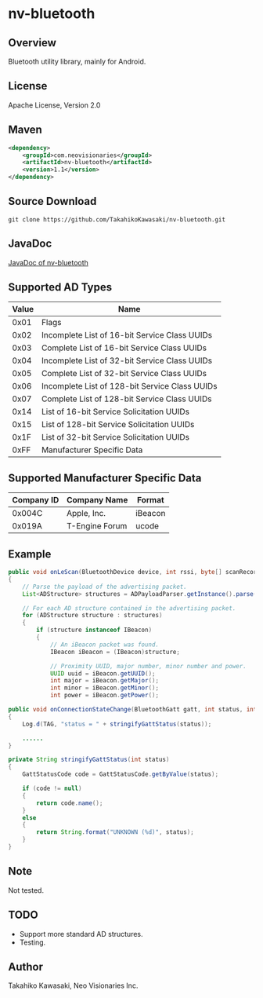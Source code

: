 nv-bluetooth
============

Overview
--------

Bluetooth utility library, mainly for Android.


License
-------

Apache License, Version 2.0


Maven
-----

```xml
<dependency>
    <groupId>com.neovisionaries</groupId>
    <artifactId>nv-bluetooth</artifactId>
    <version>1.1</version>
</dependency>
```


Source Download
---------------

    git clone https://github.com/TakahikoKawasaki/nv-bluetooth.git


JavaDoc
-------

[JavaDoc of nv-bluetooth](http://TakahikoKawasaki.github.io/nv-bluetooth/)


Supported AD Types
------------------

 Value | Name
-------|------------------------------------------------
 0x01  | Flags
 0x02  | Incomplete List of 16-bit Service Class UUIDs
 0x03  | Complete List of 16-bit Service Class UUIDs
 0x04  | Incomplete List of 32-bit Service Class UUIDs
 0x05  | Complete List of 32-bit Service Class UUIDs
 0x06  | Incomplete List of 128-bit Service Class UUIDs
 0x07  | Complete List of 128-bit Service Class UUIDs
 0x14  | List of 16-bit Service Solicitation UUIDs
 0x15  | List of 128-bit Service Solicitation UUIDs
 0x1F  | List of 32-bit Service Solicitation UUIDs
 0xFF  | Manufacturer Specific Data


Supported Manufacturer Specific Data
------------------------------------

 Company ID | Company Name   | Format
------------|----------------|-----------------------------
 0x004C     | Apple, Inc.    | iBeacon
 0x019A     | T-Engine Forum | ucode


Example
-------
```java
public void onLeScan(BluetoothDevice device, int rssi, byte[] scanRecord)
{
    // Parse the payload of the advertising packet.
    List<ADStructure> structures = ADPayloadParser.getInstance().parse(scanRecord);

    // For each AD structure contained in the advertising packet.
    for (ADStructure structure : structures)
    {
        if (structure instanceof IBeacon)
        {
            // An iBeacon packet was found.
            IBeacon iBeacon = (IBeacon)structure;

            // Proximity UUID, major number, minor number and power.
            UUID uuid = iBeacon.getUUID();
            int major = iBeacon.getMajor();
            int minor = iBeacon.getMinor();
            int power = iBeacon.getPower();
```

```java
public void onConnectionStateChange(BluetoothGatt gatt, int status, int newState)
{
    Log.d(TAG, "status = " + stringifyGattStatus(status));

    ......
}

private String stringifyGattStatus(int status)
{
    GattStatusCode code = GattStatusCode.getByValue(status);

    if (code != null)
    {
        return code.name();
    }
    else
    {
        return String.format("UNKNOWN (%d)", status);
    }
}
```


Note
----

Not tested.


TODO
----

* Support more standard AD structures.
* Testing.


Author
------

Takahiko Kawasaki, Neo Visionaries Inc.
